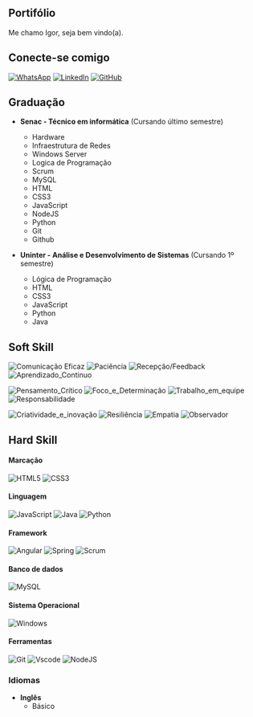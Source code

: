 ## Portifólio

Me chamo Igor, seja bem vindo(a).

## Conecte-se comigo

[![WhatsApp](https://img.shields.io/badge/WhatsApp-25D366?style=for-the-badge&logo=whatsapp&logoColor=white)](https://wa.me/05516996279908)
[![LinkedIn](https://img.shields.io/badge/LinkedIn-0077B5?style=for-the-badge&logo=linkedin&logoColor=white)](https://www.linkedin.com/in/igor-ribeiro-20511130b/)
[![GitHub](https://img.shields.io/badge/GitHub-100000?style=for-the-badge&logo=github&logoColor=white)](https://github.com/igribeirodev)

## Graduação

- **Senac - Técnico em informática** (Cursando último semestre)

  - Hardware
  - Infraestrutura de Redes
  - Windows Server
  - Logica de Programação
  - Scrum
  - MySQL
  - HTML
  - CSS3
  - JavaScript
  - NodeJS
  - Python
  - Git
  - Github

- **Uninter - Análise e Desenvolvimento de Sistemas** (Cursando 1º semestre)
  - Lógica de Programação
  - HTML
  - CSS3
  - JavaScript
  - Python
  - Java

## Soft Skill

![Comunicação Eficaz](https://img.shields.io/badge/Comunicação-007ACC?style=for-the-badge&logo=visual-studio-code&logoColor=white)
![Paciência](https://img.shields.io/badge/Paciência-007A0?style=for-the-badge&logo=visual-studio-code&logoColor=white)
![Recepção/Feedback](https://img.shields.io/badge/Recepção/Feedback-002ACC?style=for-the-badge&logo=visual-studio-code&logoColor=white)
![Aprendizado_Continuo](https://img.shields.io/badge/Aprendizado_Continuo-BBBB0C?style=for-the-badge&logo=visual-studio-code&logoColor=white)

![Pensamento_Crítico](https://img.shields.io/badge/Pensamento_Crítico-bbbACC?style=for-the-badge&logo=visual-studio-code&logoColor=white)
![Foco_e_Determinação](https://img.shields.io/badge/Foco_e_Determinação-E34F26?style=for-the-badge&logo=visual-studio-code&logoColor=white)
![Trabalho_em_equipe](https://img.shields.io/badge/Trabalho_em_equipe-00000C?style=for-the-badge&logo=visual-studio-code&logoColor=white)
![Responsabilidade](https://img.shields.io/badge/Responsabilidade-220075?style=for-the-badge&logo=visual-studio-code&logoColor=white)

![Criatividade_e_inovação](https://img.shields.io/badge/Criatividade_e_inovação-%236DB33F?style=for-the-badge&logo=visual-studio-code&logoColor=white)
![Resiliência](https://img.shields.io/badge/Resiliência-007ACC?style=for-the-badge&logo=visual-studio-code&logoColor=white)
![Empatia](https://img.shields.io/badge/Empatia-F7DF1E?style=for-the-badge&logo=visual-studio-code&logoColor=white)
![Observador](https://img.shields.io/badge/Observador-DD0031?style=for-the-badge&logo=visual-studio-code&logoColor=white)

## Hard Skill

#### Marcação

![HTML5](https://img.shields.io/badge/HTML5-E34F26?style=for-the-badge&logo=html5&logoColor=white)
![CSS3](https://img.shields.io/badge/CSS3-1572B6?style=for-the-badge&logo=css3&logoColor=white)

#### Linguagem

![JavaScript](https://img.shields.io/badge/JavaScript-F7DF1E?style=for-the-badge&logo=javascript&logoColor=black)
![Java](https://img.shields.io/badge/java-%23ED8B00.svg?style=for-the-badge&logo=openjdk&logoColor=white)
![Python](https://img.shields.io/badge/python-3670A0?style=for-the-badge&logo=python&logoColor=ffdd54)

#### Framework

![Angular](https://img.shields.io/badge/Angular-DD0031?style=for-the-badge&logo=angular&logoColor=white)
![Spring](https://img.shields.io/badge/spring-%236DB33F.svg?style=for-the-badge&logo=spring&logoColor=white)
![Scrum](https://img.shields.io/badge/Scrum-220075?style=for-the-badge&logo=Scrumr&logoColor=white)

#### Banco de dados

![MySQL](https://img.shields.io/badge/MySQL-00000F?style=for-the-badge&logo=mysql&logoColor=white)

#### Sistema Operacional

![Windows](https://img.shields.io/badge/Windows-000?style=for-the-badge&logo=windows&logoColor=2CA5E0)

#### Ferramentas

![Git](https://img.shields.io/badge/GIT-E44C30?style=for-the-badge&logo=git&logoColor=white)
![Vscode](https://img.shields.io/badge/Vscode-007ACC?style=for-the-badge&logo=visual-studio-code&logoColor=white)
![NodeJS](https://img.shields.io/badge/node.js-6DA55F?style=for-the-badge&logo=node.js&logoColor=white)

### Idiomas
- **Inglês**
    * Básico 